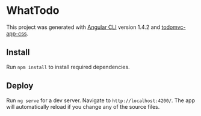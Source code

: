 # WhatTodo

This project was generated with [Angular CLI](https://github.com/angular/angular-cli) version 1.4.2 and [todomvc-app-css](https://www.npmjs.com/package/todomvc-app-css).

## Install

Run `npm install` to install required dependencies.

## Deploy

Run `ng serve` for a dev server. Navigate to `http://localhost:4200/`. The app will automatically reload if you change any of the source files.
